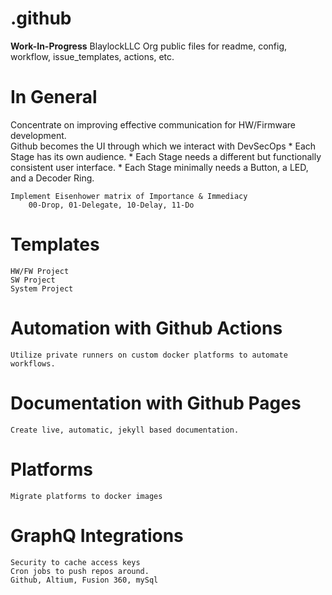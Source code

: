 # .github
__Work-In-Progress__
BlaylockLLC Org public files for readme, config, workflow, issue_templates, actions, etc.

# In General  
Concentrate on improving effective communication for HW/Firmware development.  
Github becomes the UI through which we interact with DevSecOps
	* Each Stage has its own audience.
	* Each Stage needs a different but functionally consistent user interface.
	* Each Stage minimally needs a Button, a LED, and a Decoder Ring.

	Implement Eisenhower matrix of Importance & Immediacy
		00-Drop, 01-Delegate, 10-Delay, 11-Do
	
# Templates
	HW/FW Project
	SW Project
	System Project

# Automation with Github Actions
	Utilize private runners on custom docker platforms to automate workflows.
 
# Documentation with Github Pages
	Create live, automatic, jekyll based documentation.

# Platforms 
	Migrate platforms to docker images
	
# GraphQ Integrations
	Security to cache access keys 
	Cron jobs to push repos around.
	Github, Altium, Fusion 360, mySql
